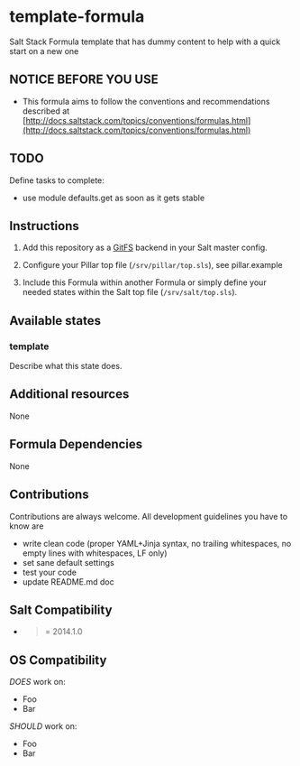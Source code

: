 # template-formula

Salt Stack Formula template that has dummy content to help with a quick start on a new one

## NOTICE BEFORE YOU USE

* This formula aims to follow the conventions and recommendations described at [http://docs.saltstack.com/topics/conventions/formulas.html](http://docs.saltstack.com/topics/conventions/formulas.html)

## TODO

Define tasks to complete:

* use module defaults.get as soon as it gets stable

## Instructions

1. Add this repository as a [GitFS](http://docs.saltstack.com/topics/tutorials/gitfs.html) backend in your Salt master config.

2. Configure your Pillar top file (`/srv/pillar/top.sls`), see pillar.example

3. Include this Formula within another Formula or simply define your needed states within the Salt top file (`/srv/salt/top.sls`).

## Available states

### template

Describe what this state does.

## Additional resources

None

## Formula Dependencies

None

## Contributions

Contributions are always welcome. All development guidelines you have to know are

* write clean code (proper YAML+Jinja syntax, no trailing whitespaces, no empty lines with whitespaces, LF only)
* set sane default settings
* test your code
* update README.md doc

## Salt Compatibility

* >= 2014.1.0

## OS Compatibility

*DOES* work on:

* Foo
* Bar

*SHOULD* work on:

* Foo
* Bar
